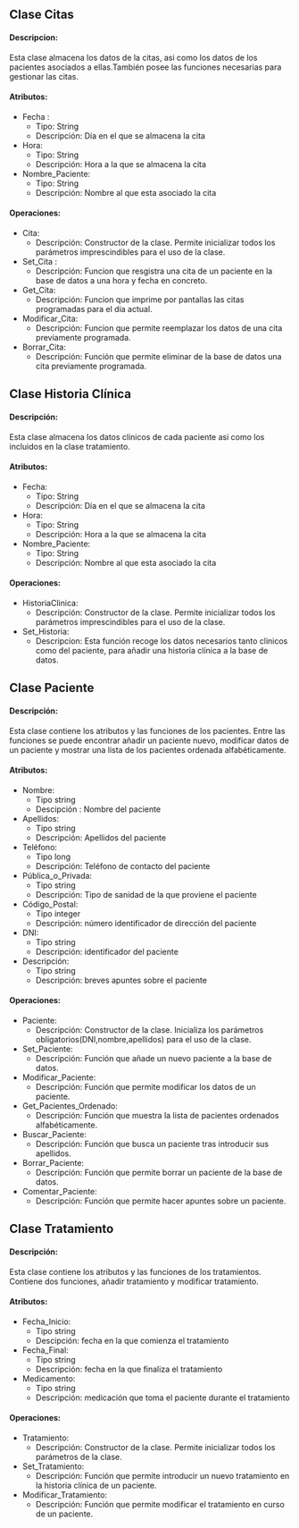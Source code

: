 ## Clase Citas
#### Descripcion:
Esta clase almacena los datos de la citas, asi como los datos de los pacientes asociados a ellas.También posee las funciones necesarias para gestionar las citas.

#### Atributos:
* Fecha :
  * Tipo: String
  * Descripción: Día en el que se almacena la cita
 * Hora:
   * Tipo: String
   * Descripción: Hora a la que se almacena la cita
 * Nombre_Paciente:
   * Tipo: String
   * Descripción: Nombre al que esta asociado la cita

#### Operaciones:
* Cita:
  * Descripción: Constructor de la clase. Permite inicializar todos los parámetros imprescindibles para el uso de la clase.
* Set_Cita :
  * Descripción: Funcion que resgistra una cita de un paciente en la base de datos a una hora y fecha en concreto.
* Get_Cita:
  * Descripción: Funcion que imprime por pantallas las citas programadas para el dia actual.
* Modificar_Cita:
  * Descripción: Funcion que permite reemplazar los datos de una cita previamente programada.
* Borrar_Cita:
  * Descripción: Función que permite eliminar de la base de datos una cita previamente programada.


## Clase Historia Clínica
#### Descripción:
Esta clase almacena los datos clinicos de cada paciente asi como los incluidos en la clase tratamiento.

#### Atributos:
* Fecha:
  * Tipo: String
  * Descripción: Día en el que se almacena la cita
 * Hora:
   * Tipo: String
   * Descripción: Hora a la que se almacena la cita
 * Nombre_Paciente:
   * Tipo: String
   * Descripción: Nombre al que esta asociado la cita

#### Operaciones:
* HistoriaClinica:
  * Descripción: Constructor de la clase. Permite inicializar todos los parámetros imprescindibles para el uso de la clase.
* Set_Historia:
  * Descripcion: Esta función recoge los datos necesarios tanto clinicos como del paciente, para añadir una historia clínica a la base de datos.

## Clase Paciente
#### Descripción:
Esta clase contiene los atributos y las funciones de los pacientes. Entre las funciones se puede encontrar añadir un paciente nuevo, modificar datos de un paciente y mostrar una lista de los pacientes ordenada alfabéticamente.

#### Atributos:
* Nombre:
    * Tipo string
    * Descipción : Nombre del paciente
* Apellidos:
    * Tipo string
    * Descripción: Apellidos del paciente
* Teléfono:
    * Tipo long
    * Descripción: Teléfono de contacto del paciente
* Pública_o_Privada:
    * Tipo string
    * Descripción: Tipo de sanidad de la que proviene el paciente
* Código_Postal:
    * Tipo integer
    * Descripción: número identificador de dirección del paciente
* DNI:
    * Tipo string
    * Descripción: identificador del paciente
* Descripción:
    * Tipo string
    * Descripción: breves apuntes sobre el paciente

#### Operaciones:
* Paciente:
    * Descripción: Constructor de la clase. Inicializa los parámetros obligatorios(DNI,nombre,apellidos) para el uso de la clase.
* Set_Paciente:
    * Descripción: Función que añade un nuevo paciente a la base de datos.
* Modificar_Paciente:
    * Descripción: Función que permite modificar los datos de un paciente.
* Get_Pacientes_Ordenado:
    * Descripción: Función que muestra la lista de pacientes ordenados alfabéticamente.
* Buscar_Paciente:
    * Descripción: Función que busca un paciente tras introducir sus apellidos.
* Borrar_Paciente:
    * Descripción: Función que permite borrar un paciente de la base de datos.
* Comentar_Paciente:
    * Descripción: Función que permite hacer apuntes sobre un paciente.

## Clase Tratamiento
#### Descripción:
Esta clase contiene los atributos y las funciones de los tratamientos. Contiene dos funciones, añadir tratamiento y modificar tratamiento.

#### Atributos:
* Fecha_Inicio:
    * Tipo string
    * Descipción: fecha en la que comienza el tratamiento
* Fecha_Final:
    * Tipo string
    * Descripción: fecha en la que finaliza el tratamiento
* Medicamento:
    * Tipo string
    * Descripción: medicación que toma el paciente durante el tratamiento

#### Operaciones:
* Tratamiento:
    * Descripción: Constructor de la clase. Permite inicializar todos los parámetros de la clase.
* Set_Tratamiento:
    * Descripción: Función que permite introducir un nuevo tratamiento en la historia clínica de un paciente.
* Modificar_Tratamiento:
    * Descripción: Función que permite modificar el tratamiento en curso de un paciente.